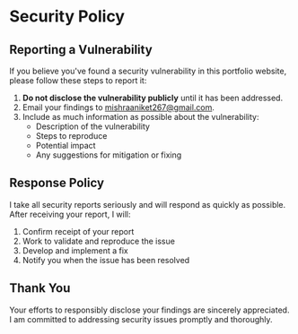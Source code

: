 # Security Policy

## Reporting a Vulnerability

If you believe you've found a security vulnerability in this portfolio website, please follow these steps to report it:

1. **Do not disclose the vulnerability publicly** until it has been addressed.
2. Email your findings to [mishraaniket267@gmail.com](mailto:mishraaniket267@gmail.com).
3. Include as much information as possible about the vulnerability:
   - Description of the vulnerability
   - Steps to reproduce
   - Potential impact
   - Any suggestions for mitigation or fixing

## Response Policy

I take all security reports seriously and will respond as quickly as possible. After receiving your report, I will:

1. Confirm receipt of your report
2. Work to validate and reproduce the issue
3. Develop and implement a fix
4. Notify you when the issue has been resolved

## Thank You

Your efforts to responsibly disclose your findings are sincerely appreciated. I am committed to addressing security issues promptly and thoroughly. 